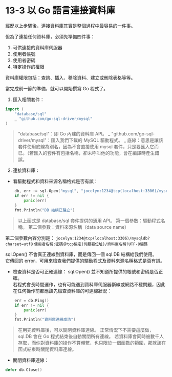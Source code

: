 # 13-3 以 Go 語言連接資料庫
經歷以上步驟後，連接資料庫其實是整個過程中最容易的一件事。  

但為了連接任何資料庫，必須先準備四件事：
1. 可供連接的資料庫伺服器
2. 使用者帳號
3. 使用者密碼
4. 特定操作的權限

資料庫權限包括：查詢、插入、移除資料、建立或刪除表格等等。

當完成前一節的準備，就可以開始撰寫 Go 程式了。  
1. 匯入相關套件：
```go
import (
	"database/sql"
	_ "github.com/go-sql-driver/mysql"
)
```
> "database/sql"：即 Go 內建的資料庫 API。
> _ "github.com/go-sql-driver/mysql"：匯入我們下載的 MySQL 驅動程式。
> _ 底線：意思是讓該套件使用底線為別名，因為不會直接使用 mysql 套件，只是要匯入它而已。（若匯入的套件有包括名稱，卻未呼叫他的功能，會在編譯時產生錯誤。

2. 連接資料庫：
* 看驅動程式和資料來源名稱格式是否有誤：
```go
	db, err := sql.Open("mysql", "jocelyn:1234@tcp(localhost:3306)/mysqldb?charset=utf8")
	if err != nil {
		panic(err)
	}
	fmt.Println("DB 結構已建立")
```
> 以上函式是 database/sql 套件提供的通用 API。
> 第一個參數：驅動程式名稱。
> 第二個參數：資料來源名稱（data source name）

第二個參數內容分別是：
`jocelyn:1234@tcp(localhost:3306)/mysqldb?charset=utf8` 
`使用者名稱:密碼＠tcp協定(伺服器位址)/資料庫名稱?UTF-8編碼`

sql.Open() 不會真正連線到資料庫，而是傳回一個 sql.DB 結構給我們使用。  
它傳回的 error，可用來檢查我們提供的驅動程式及資料來源名稱格式是否有誤。  


* 檢查資料是否可正確連線：
sql.Open() 並不知道所提供的帳號和密碼是否正確。  
若程式會長時間運作，也有可能遇到資料庫伺服器斷線或網路不穩問題，因此在任何操作前都應該先檢查資料庫的可連線狀況：
```go
	err = db.Ping()
	if err != nil {
		panic(err)
	}
	fmt.Println("資料庫連線成功")
```
> 在用完資料庫後，可以關閉資料庫連線。
> 正常情況下不需要這麼做，sql.DB 會在 Go 程式結束後自動關閉所有連線。
> 若資料庫會同時被數千人存取，而你對資料庫的操作不算頻繁、也只限於一個函數的範圍，那就該在函式結束時關閉資料庫連線。

* 關閉資料庫連線：
```go
defer db.Close()
```
